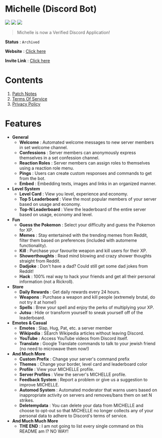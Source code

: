# Michelle (Discord Bot)

[![](https://img.shields.io/discord/735922425103122533.svg?logo=discord&colorB=7289DA&label=Bot)](https://discord.com/oauth2/authorize?client_id=840180379389263882&permissions=4228906231&scope=bot+applications.commands "Bot Invite")
[![](https://img.shields.io/badge/Top.gg-gray.svg?logo=discord)](https://top.gg/bot/840180379389263882 "https://top.gg/bot/840180379389263882")
[![](https://img.shields.io/badge/discord.py-v1.7.3-blue.svg?logo=python)](https://discordpy.readthedocs.io/en/stable/api.html "Documentation")

> Michelle is now a Verified Discord Application!

**Status** : `Archived`

**Website** : [Click here](https://www.michelle-bot.co.in)

**Invite Link** : [Click here](https://discord.com/oauth2/authorize?client_id=840180379389263882&permissions=4228906231&scope=bot+applications.commands)

# Contents

1. [Patch Notes](https://github.com/MuditMehta07/Michelle/blob/main/PatchNotes.md)
2. [Terms Of Service](https://github.com/MuditMehta07/Michelle/blob/main/TermsOfService.md)
3. [Privacy Policy](https://github.com/MuditMehta07/Michelle/blob/main/PrivacyPolicy.md)

# Features

<ul>
<li><b>General</b>
<ul>
  <li><strong>Welcome</strong> : Automated welcome messages to new server members in set welcome channel.</li>
  <li><strong>Confessions</strong> : Server members can anonymously express themselves in a set confession channel.</li>
  <li><strong>Reaction Roles</strong> : Server members can assign roles to themselves using a reaction role menu.</li>
  <li><strong>Pings</strong> : Users can create custom responses and commands to get from the bot.</li>
  <li><strong>Embed</strong> : Embedding texts, images and links in an organized manner.</li>
</ul>
</li>
<li><b>Level System</b>
<ul>
  <li><strong>Level Card</strong> : View you level, experience and economy.</li>
  <li><strong>Top 5 Leaderboard</strong> : View the most popular members of your server based on usage and economy.</li>
  <li><strong>Top-N Leaderboard</strong> : View the leaderboard of the entire server based on usage, economy and level.</li>
</ul>
</li>
<li><b>Fun</b>
<ul>
  <li><strong>Guess the Pokemon</strong> :  Select your difficulty and guess the Pokemon for XP.</li>
  <li><strong>Memes</strong> : Stay entertained with the trending memes from Reddit, filter them based on preferences (included with automeme functionality).</li>
  <li><strong>Kill</strong> : Purchase your favourite weapon and kill users for their XP.</li>
  <li><strong>Showerthoughts</strong> : Read mind blowing and crazy shower thoughts straight from Reddit.</li>
  <li><strong>Dadjoke</strong> :  Don't have a dad? Could still get some dad jokes from Reddit!</li>
  <li><strong>Hack</strong> : 100% real way to hack your friends and get all their personal information (not a Rickroll).</li>
</ul>
</li>
<li><b>Store</b>
<ul>
  <li><strong>Daily Rewards</strong> : Get daily rewards every 24 hours.</li>
  <li><strong>Weapons</strong> : Purchase a weapon and kill people (extremely brutal, do not try it at home!)</li>
  <li><strong>Spells</strong> : Brew your spell and enjoy the perks of multiplying your XP.</li>
  <li><strong>Jutsu</strong> : Hide or transform yourself to sneak yourself off of the leaderboard.</li>
</ul>
</li>
<li><b>Emotes & Casual</b>
<ul>
  <li><strong>Emotes</strong> : Slap, Hug, Pat, etc. a server member</li>
  <li><strong>Wikipedia</strong> : SEarch Wikipedia articles without leaving Discord.</li>
  <li><strong>YouTube</strong> : Access YouTube videos from Discord itself.</li>
  <li><strong>Translate</strong> : Google Translate commands to talk to your jewish friend (no need to microwave them now!)</li>
</ul>
</li>
<li><b>And Much More</b>
<ul>
  <li><strong>Custom Prefix</strong> : Change your server's command prefix</li>
  <li><strong>Themes</strong> : Change your border, level card and leaderboard color</li>
  <li><strong>Profile</strong> : View your MICHELLE profile.</li>
  <li><strong>Server Profiles</strong> : View the server's MICHELLE profile.</li>
  <li><strong>Feedback System</strong> : Report a problem or give us a suggestion to improve MICHELLE.</li>
  <li><strong>Automod System</strong> : Automated moderator that warns users based on inappropriate activity on servers and removes/bans them on set N strikes.</li>
  <li><strong>Deletemydata</strong> : You can delete your data from MICHELLE and choose to opt-out so that MICHELLE no longer collects any of your personal data to adhere to Discord's terms of service.</li>
</ul>
</li>
<li><b>And Much Much More</b>
<ul>
  <li><strong>THE END</strong> : I am not going to list every single command on this README am I? NO WAY!</li>
</ul>

